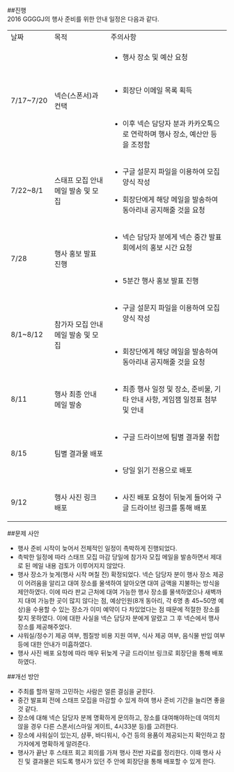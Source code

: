 ##진행  
2016 GGGGJ의 행사 준비를 위한 안내 일정은 다음과 같다.


<table>
<tr><td>날짜</td><td>목적</td><td>주의사항</td></tr>
<tr><td>7/17~7/20</td><td>넥슨(스폰서)과 컨택</td><td>
<ul><li>행사 장소 및 예산 요청</li></ul><br />
<ul><li>회장단 이메일 목록 획득</li></ul><br />
<ul><li>이후 넥슨 담당자 분과 카카오톡으로 연락하며 행사 장소, 예산안 등을 조정함</li></ul></td></tr>

<tr><td>7/22~8/1</td><td>스태프 모집 안내 메일 발송 및 모집</td><td>
<ul><li>구글 설문지 파일을 이용하여 모집 양식 작성<br /></li></ul>
<ul><li>회장단에게 해당 메일을 발송하여 동아리내 공지해줄 것을 요청</li></ul></td></tr>

<tr><td>7/28</td><td>행사 홍보 발표 진행</td><td>
<ul><li>넥슨 담당자 분에게 넥슨 중간 발표회에서의 홍보 시간 요청</li></ul><br />
<ul><li>5분간 행사 홍보 발표 진행</li></ul></td></tr>

<tr><td>8/1~8/12</td><td>참가자 모집 안내 메일 발송 및 모집 </td><td>
<ul><li>구글 설문지 파일을 이용하여 모집 양식 작성</li></ul><br />
<ul><li>회장단에게 해당 메일을 발송하여 동아리내 공지해줄 것을 요청</li></ul></td></tr>

<tr><td>8/11</td><td>행사 최종 안내 메일 발송</td><td>
<ul><li>최종 행사 일정 및 장소, 준비물, 기타 안내 사항, 게임잼 일정표 첨부 및 안내</li></ul></td></tr>

<tr><td>8/15</td><td>팀별 결과물 배포</td><td>
<ul><li>구글 드라이브에 팀별 결과물 취합</li></ul><br /><ul><li>당일 읽기 전용으로 배포</li></ul></td></tr>

<tr><td>9/12</td><td>행사 사진 링크 배포</td><td>
<ul><li>사진 배포 요청이 뒤늦게 들어와 구글 드라이브 링크를 통해 배포</li></ul></td></tr>
</table>


##문제 사안
- 행사 준비 시작이 늦어서 전체적인 일정이 촉박하게 진행되었다.
- 촉박한 일정에 따라 스태프 모집 마감 당일에 참가자 모집 메일을 발송하면서 제대로 된 메일 내용 검토가 이루어지지 않았다.
- 행사 장소가 늦게(행사 시작 며칠 전) 확정되었다. 넥슨 담당자 분이 행사 장소 제공이 어려움을 알리고 대여 장소를 물색하여 알아오면 대여 금액을 지불하는 방식을 제안하였다. 이에 따라 판교 근처에 대여 가능한 행사 장소를 물색하였으나 새벽까지 대여 가능한 곳이 많지 않다는 점, 예상인원(8개 동아리, 각 6명 총 45~50명 예상)을 수용할 수 있는 장소가 이미 예약이 다 차있었다는 점 때문에 적절한 장소를 찾지 못하였다. 이에 대한 사실을 넥슨 담당자 분에게 알렸고 그 후 넥슨에서 행사 장소를 제공해주었다.
- 샤워실/정수기 제공 여부, 찜질방 비용 지원 여부, 식사 제공 여부, 음식물 반입 여부 등에 대한 안내가 미흡하였다.
- 행사 사진 배포 요청에 따라 매우 뒤늦게 구글 드라이브 링크로 회장단을 통해 배포하였다.


##개선 방안
- 주최를 할까 말까 고민하는 사람은 얼른 결심을 굳힌다.
- 중간 발표회 전에 스태프 모집을 마감할 수 있게 하여 행사 준비 기간을 늘리면 좋을 것 같다.
- 장소에 대해 넥슨 담당자 분께 명확하게 문의하고, 장소를 대여해야하는데 여의치 않을 경우 다른 스폰서(스마일 게이트, 4시33분 등)를 고려한다. 
- 장소에 샤워실이 있는지, 샴푸, 바디워시, 수건 등의 용품이 제공되는지 확인하고 참가자에게 명확하게 알려준다.
- 행사가 끝난 후 스태프 회고 회의를 가져 행사 전반 자료를 정리한다. 이때 행사 사진 및 결과물은 되도록 행사가 있던 주 안에 회장단을 통해 배포할 수 있게 한다.
